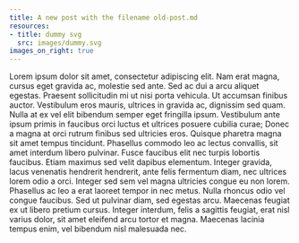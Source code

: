 ```yaml
---
title: A new post with the filename old-post.md
resources:
- title: dummy svg
  src: images/dummy.svg
images_on_right: true
---
```


Lorem ipsum dolor sit amet, consectetur adipiscing elit. Nam erat magna, cursus eget gravida ac, molestie sed ante. Sed ac dui a arcu aliquet egestas. Praesent sollicitudin mi ut nisi porta vehicula. Ut accumsan finibus auctor. Vestibulum eros mauris, ultrices in gravida ac, dignissim sed quam. Nulla at ex vel elit bibendum semper eget fringilla ipsum. Vestibulum ante ipsum primis in faucibus orci luctus et ultrices posuere cubilia curae; Donec a magna at orci rutrum finibus sed ultricies eros. Quisque pharetra magna sit amet tempus tincidunt. Phasellus commodo leo ac lectus convallis, sit amet interdum libero pulvinar. Fusce faucibus elit nec turpis lobortis faucibus. Etiam maximus sed velit dapibus elementum. Integer gravida, lacus venenatis hendrerit hendrerit, ante felis fermentum diam, nec ultrices lorem odio a orci. Integer sed sem vel magna ultricies congue eu non lorem. Phasellus ac leo a erat laoreet tempor in nec metus. Nulla rhoncus odio vel congue faucibus. Sed ut pulvinar diam, sed egestas arcu. Maecenas feugiat ex ut libero pretium cursus. Integer interdum, felis a sagittis feugiat, erat nisl varius dolor, sit amet eleifend arcu tortor et magna. Maecenas lacinia tempus enim, vel bibendum nisl malesuada nec.